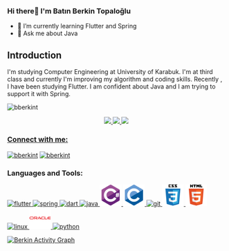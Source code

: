 ### Hi there👋 I'm Batın Berkin Topaloğlu

- 🌱 I’m currently learning Flutter and Spring
- 💬 Ask me about Java

## Introduction
I'm studying Computer Engineering at University of Karabuk. I'm at third class and currently I'm improving my algorithm and coding skills. Recently , I have been studying Flutter. I am confident about Java and I am trying to support it with Spring.
<p align="left"> <img src="https://komarev.com/ghpvc/?username=bberkint&label=Profile%20views&color=0e75b6&style=flat" alt="bberkint" /> </p>

<div align="center">
  <a href="https://github.com/bberkint">
  <img height="180em" src="https://github-readme-stats.vercel.app/api?username=bberkint&show_icons=true&theme=dark&include_all_commits=true&count_private=true"/>
  <img height="180em" src="https://github-readme-stats.vercel.app/api/top-langs/?username=bberkint&layout=compact&langs_count=7&theme=dark"/>
 <img height="180em" src="https://github-readme-streak-stats.herokuapp.com/?user=bberkint&theme=dark"/>
</div>
  
 <h3 align="left">Connect with me:</h3>
<p align="left">
<a href="https://twitter.com/bberkint" target="blank"><img align="center" src="https://raw.githubusercontent.com/rahuldkjain/github-profile-readme-generator/master/src/images/icons/Social/twitter.svg" alt="bberkint" height="30" width="40" /></a>   
<a href="https://www.linkedin.com/in/bat%C4%B1n-berkin-topalo%C4%9Flu-203b521a7" target="blank"><img align="center" src="https://raw.githubusercontent.com/rahuldkjain/github-profile-readme-generator/master/src/images/icons/Social/linked-in-alt.svg" alt="bberkint" height="30" width="40" /></a>
</p>
 
<h3 align="left">Languages and Tools:</h3>
<p align="left"> <a href="https://flutter.dev/" target="_blank" rel="noreferrer"> <img src="https://cdn.jsdelivr.net/gh/devicons/devicon/icons/flutter/flutter-original.svg" alt="flutter" width="50" height="50"/> </a>  
 <a href="https://spring.io/" target="_blank" rel="noreferrer"> <img src="https://img.icons8.com/color/48/000000/spring-logo.png" alt="spring" width="50" height="50"/> </a>  
 <a href="https://dart.dev/" target="_blank" rel="noreferrer"> <img src="https://cdn.jsdelivr.net/gh/devicons/devicon/icons/dart/dart-original.svg" alt="dart" width="50" height="50"/> </a>
  <a href="https://www.java.com" target="_blank" rel="noreferrer"> <img src="https://cdn.jsdelivr.net/gh/devicons/devicon/icons/java/java-original-wordmark.svg" alt="java" width="50" height="50"/> </a> 
 <a href="https://www.w3schools.com/cs/" target="_blank" rel="noreferrer"> <img src="https://raw.githubusercontent.com/devicons/devicon/master/icons/csharp/csharp-original.svg" alt="csharp" width="50" height="50"/> </a>
   <a href="https://www.cprogramming.com/" target="_blank" rel="noreferrer"> <img src="https://raw.githubusercontent.com/devicons/devicon/master/icons/c/c-original.svg" alt="c" width="50" height="50"/> </a> 
 <a href="https://git-scm.com/" target="_blank" rel="noreferrer"> <img src="https://www.vectorlogo.zone/logos/git-scm/git-scm-icon.svg" alt="git" width="40" height="40"/> </a>
  <a href="https://www.w3schools.com/css/" target="_blank" rel="noreferrer"> <img src="https://raw.githubusercontent.com/devicons/devicon/master/icons/css3/css3-original-wordmark.svg" alt="css3" width="50" height="50"/> </a> 
  <a href="https://www.w3.org/html/" target="_blank" rel="noreferrer"> <img src="https://raw.githubusercontent.com/devicons/devicon/master/icons/html5/html5-original-wordmark.svg" alt="html5" width="50" height="50"/> </a>
  <a href="https://www.linux.org/" target="_blank" rel="noreferrer"> <img src="https://cdn.jsdelivr.net/gh/devicons/devicon/icons/linux/linux-original.svg" alt="linux" width="50" height="50"/> </a>
 <a href="https://www.oracle.com/" target="_blank" rel="noreferrer"> <img src="https://raw.githubusercontent.com/devicons/devicon/master/icons/oracle/oracle-original.svg" alt="oracle" width="50" height="50"/> </a> 
 <a href="https://www.python.org" target="_blank" rel="noreferrer"> <img src="https://cdn.jsdelivr.net/gh/devicons/devicon/icons/python/python-original-wordmark.svg" alt="python" width="50" height="50"/> </a>

  
  
  
<a href="https://github.com/SubhamRaoniar28/github-readme-activity-graph"><img alt="Berkin Activity Graph" src="https://activity-graph.herokuapp.com/graph?username=bberkint&bg_color=0D1117&color=5BCDEC&line=5BCDEC&point=FFFFFF&hide_border=true" /></a>

